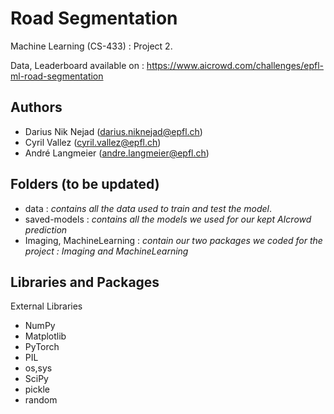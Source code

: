 # Road Segmentation
Machine Learning (CS-433) : Project 2.

Data, Leaderboard available on : <https://www.aicrowd.com/challenges/epfl-ml-road-segmentation>

## Authors
- Darius Nik Nejad (<darius.niknejad@epfl.ch>)
- Cyril Vallez (<cyril.vallez@epfl.ch>)
- André Langmeier (<andre.langmeier@epfl.ch>)

## Folders (to be updated)
- data : *contains all the data used to train and test the model*.
- saved-models : *contains all the models we used for our kept AIcrowd prediction*
- Imaging, MachineLearning : *contain our two packages we coded for the project : Imaging and MachineLearning*

## Libraries and Packages
External Libraries
- NumPy
- Matplotlib
- PyTorch
- PIL
- os,sys
- SciPy
- pickle
- random
